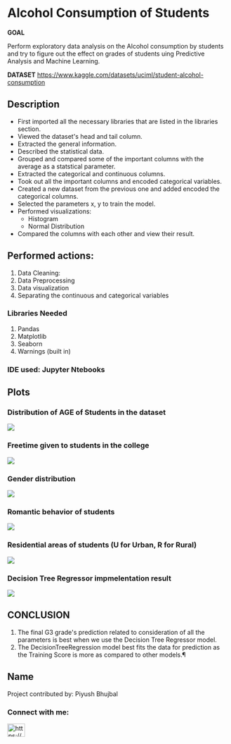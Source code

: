 # Alcohol Consumption of Students

**GOAL**

Perform exploratory data analysis on the Alcohol consumption by students and try to figure out the effect on grades of students uing Predictive Analysis and Machine Learning.

**DATASET**
https://www.kaggle.com/datasets/uciml/student-alcohol-consumption

## Description

* First imported all the necessary libraries that are listed in the libraries section.
* Viewed the dataset's head and tail column.
* Extracted the general information.
* Described the statistical data.
* Grouped and compared some of the important columns with the average as a statstical parameter.
* Extracted the categorical and continuous columns.
* Took out all the important columns and encoded categorical variables.
* Created a new dataset from the previous one and added encoded the categorical columns.
* Selected the parameters x, y to train the model.
* Performed visualizations: 
    * Histogram
    * Normal Distribution
* Compared the columns with each other and view their result.

## Performed actions:
1. Data Cleaning: 
2. Data Preprocessing
3. Data visualization
5. Separating the continuous and categorical variables

### Libraries Needed
1. Pandas
2. Matplotlib
3. Seaborn
4. Warnings (built in)

### IDE used: Jupyter Ntebooks

## Plots

### Distribution of AGE of Students in the dataset
<img src = "https://github.com/PiyushBL45t/ML-Crate/blob/main/Student%20Alcohol%20consumption/Images/Age%20Distribution.png"/>

### Freetime given to students in the college
<img src = "https://github.com/PiyushBL45t/ML-Crate/blob/main/Student%20Alcohol%20consumption/Images/Freetime%20given%20to%20students.png"/>

### Gender distribution
<img src = "https://github.com/PiyushBL45t/ML-Crate/blob/main/Student%20Alcohol%20consumption/Images/Gender%20distribution.png"/>

### Romantic behavior of students
<img src = "https://github.com/PiyushBL45t/ML-Crate/blob/main/Student%20Alcohol%20consumption/Images/Romantic%20behavior%20of%20students.png"/>

### Residential areas of students (U for Urban, R for Rural)
<img src = "https://github.com/PiyushBL45t/ML-Crate/blob/main/Student%20Alcohol%20consumption/Images/Students%20residence%20in%20rural%20and%20urban%20areas.png"/>

### Decision Tree Regressor impmelentation result
<img src = "https://github.com/PiyushBL45t/ML-Crate/blob/main/Student%20Alcohol%20consumption/Images/Decision%20Tree%20Regressor%20implementation%20and%20output.png"/>




## CONCLUSION
1. The final G3 grade's prediction related to consideration of all the parameters is best when we use the Decision Tree Regressor model.
2. The DecisionTreeRegression model best fits the data for prediction as the Training Score is more as compared to other models.¶

## Name
Project contributed by: Piyush Bhujbal
<h3 align="left">Connect with me:</h3>
<p align="left">
<a href="https://linkedin.com/in/https://www.linkedin.com/in/piyush-bhujbal-637a621a5/" target="blank"><img align="center" src="https://raw.githubusercontent.com/rahuldkjain/github-profile-readme-generator/master/src/images/icons/Social/linked-in-alt.svg" alt="https://www.linkedin.com/in/piyush-bhujbal-637a621a5/" height="30" width="40" /></a>
</p>





